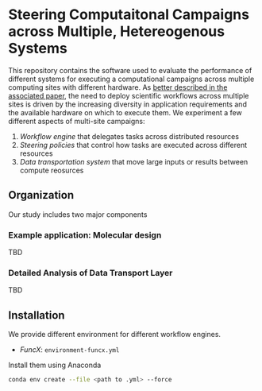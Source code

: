 # Steering Computaitonal Campaigns across Multiple, Hetereogenous Systems

This repository contains the software used to evaluate the performance of different
systems for executing a computational campaigns across multiple computing sites with different hardware.
As [better described in the associated paper](#), the need to deploy scientific workflows across multiple
sites is driven by the increasing diversity in application requirements 
and the available hardware on which to execute them.
We experiment a few different aspects of multi-site campaigns:

1. _Workflow engine_ that delegates tasks across distributed resources
1. _Steering policies_ that control how tasks are executed across different resources
1. _Data transportation system_ that move large inputs or results between compute reosurces

## Organization

Our study includes two major components

### Example application: Molecular design

TBD

### Detailed Analysis of Data Transport Layer

TBD

## Installation

We provide different environment for different workflow engines.

- _FuncX_: `environment-funcx.yml`

Install them using Anaconda

```bash
conda env create --file <path to .yml> --force
```

